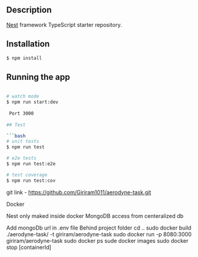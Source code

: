 
## Description

[Nest](https://github.com/nestjs/nest) framework TypeScript starter repository.

## Installation

```bash
$ npm install
```

## Running the app

```bash

# watch mode
$ npm run start:dev
 
 Port 3000
 
## Test

```bash
# unit tests
$ npm run test

# e2e tests
$ npm run test:e2e

# test coverage
$ npm run test:cov
```
git link - https://github.com/Giriram1011/aerodyne-task.git

Docker

Nest only maked inside docker 
MongoDB access from centeralized db

Add mongoDb url in .env file 
Behind project folder
cd ..
sudo docker build ./aerodyne-task/ -t giriram/aerodyne-task
sudo docker run -p 8080:3000 giriram/aerodyne-task
sudo docker ps
sude docker images
sudo docker stop [containerId]